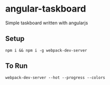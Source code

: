 # angular-taskboard
Simple taskboard written with angularjs

Setup
-----
`npm i && npm i -g webpack-dev-server`

To Run
------
`webpack-dev-server --hot --progress --colors`
